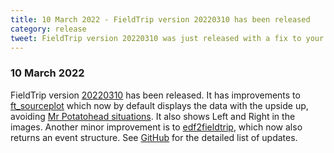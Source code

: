 ```yaml
---
title: 10 March 2022 - FieldTrip version 20220310 has been released
category: release
tweet: FieldTrip version 20220310 was just released with a fix to your Mr Potatohead situations with ft_sourceplot now displaying your data upside up and telling you left from right! See http://www.fieldtriptoolbox.org/#10-march-2022
---
```


### 10 March 2022

FieldTrip version [20220310](http://github.com/fieldtrip/fieldtrip/releases/tag/20220310) has been released. It has improvements to [ft_sourceplot](/reference/ft_sourceplot) which now by default displays the data with the upside up, avoiding [Mr Potatohead situations](/faq/my_mri_is_upside_down_is_this_a_problem). It also shows Left and Right in the images. Another minor improvement is to [edf2fieldtrip](/reference/edf2fieldtrip), which now also returns an event structure. See [GitHub](https://github.com/fieldtrip/fieldtrip/compare/20220228...20220310) for the detailed list of updates.
